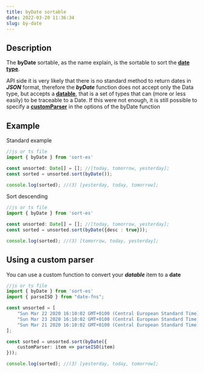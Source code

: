 ```yaml
---
title: byDate sortable
date: 2022-03-20 11:36:34
slug: by-date
---
```


## Description
The **byDate** sortable, as the name explain, is the sortable to sort the 
[**date type**](https://developer.mozilla.org/en-US/docs/Web/JavaScript/Reference/Global_Objects/Date).

API side it is very likely that there is no standard method to return dates in ***JSON*** format,
therefore the ***byDate*** function does not accept only the Data type, 
but accepts a [**datable**](interfaces#datable), that is a set of types that can (more or less easily) to be traceable
to a Date.
If this were not enough, it is still possible to specify a
[**customParser**](#using-a-custom-parser) in the options of the byDate function

## Example

Standard example
```typescript
//js or ts file
import { byDate } from 'sort-es'

const unsorted: Date[] = []; //[today, tomorrow, yesterday]; 
const sorted = unsorted.sort(byDate());

console.log(sorted); //(3) [yesterday, today, tomorrow];
```

Sort descending
```typescript
//js or ts file
import { byDate } from 'sort-es'

const unsorted: Date[] = []; //[today, tomorrow, yesterday]; 
const sorted = unsorted.sort(byDate({desc : true}));

console.log(sorted); //(3) [tomorrow, today, yesterday];
```


## Using a custom parser
You can use a custom function to convert your ***datable*** item to a **date**
```typescript
//js or ts file
import { byDate } from 'sort-es'
import { parseISO } from "date-fns";

const unsorted = [
    "Sun Mar 22 2020 16:10:02 GMT+0100 (Central European Standard Time)", //today
    "Sun Mar 23 2020 16:10:02 GMT+0100 (Central European Standard Time)", //tomorrow
    "Sun Mar 21 2020 16:10:02 GMT+0100 (Central European Standard Time)" //yesterday
];

const sorted = unsorted.sort(byDate({
    customParser: item => parseISO(item)
}));

console.log(sorted); //(3) [yesterday, today, tomorrow];
```
